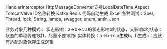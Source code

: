 HandlerInterceptor
HttpMessageConverter支持LocalDateTime
Aspect
TomcatValve
ID名称转换
Kafka
Redis
代码自动生成
Excel
各种测试：Spel, Thread, lock, String, lamda, swagger, enum, antlr, Json


业务对象几种模式：
状态影响：a->b->c    a的状态影响b的状态，又影响c的状态：状态的单项传递1对1，尽量不要1对多
实体转换：a->b->c    a生成b，b生成c：应该有适配对象保存生成逻辑


